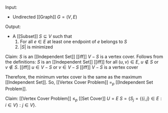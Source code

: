 Input:
- Undirected [[Graph]] $G=(V,E)$

Output:
- A [[Subset]] $S\subseteq V$ such that 
	1. For all $e\in E$ at least one endpoint of $e$ belongs to $S$
	2. $|S|$ is minimized

Claim: $S$ is an [[Independent Set]] [[iff]] $V-S$ is a vertex cover. 
Follows from the definitions:
$S$ is an [[Independent Set]] [[iff]] for all $(u,v)\in E$, $u\notin S$ or $v\notin S$. [[iff]] $u\in V-S$ or $v\in V-S$ [[iff]] $V-S$ is a vertex cover

Therefore, the minimum vertex cover is the same as the maximum [[Independent Set]]. So, [[Vertex Cover Problem]] $=_{p}$ [[Independent Set Problem]].

Claim: [[Vertex Cover Problem]] $≤_{p}$ [[Set Cover]]
$U=E$
$S=\{S_{j}=\{\{i,j\}\in E:i\in V\}:j\in V\}$. 
